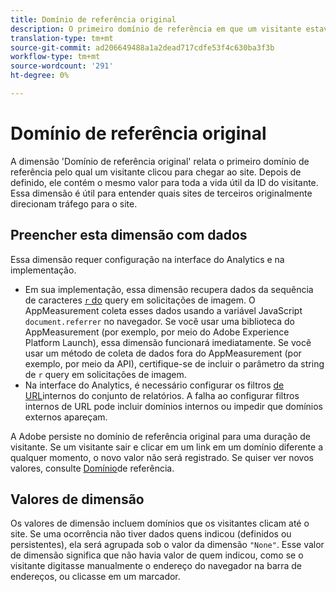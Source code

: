 ```yaml
---
title: Domínio de referência original
description: O primeiro domínio de referência em que um visitante estava antes de clicar no site.
translation-type: tm+mt
source-git-commit: ad206649488a1a2dead717cdfe53f4c630ba3f3b
workflow-type: tm+mt
source-wordcount: '291'
ht-degree: 0%

---
```



# Domínio de referência original

A dimensão &#39;Domínio de referência original&#39; relata o primeiro domínio de referência pelo qual um visitante clicou para chegar ao site. Depois de definido, ele contém o mesmo valor para toda a vida útil da ID do visitante. Essa dimensão é útil para entender quais sites de terceiros originalmente direcionam tráfego para o site.

## Preencher esta dimensão com dados

Essa dimensão requer configuração na interface do Analytics e na implementação.

* Em sua implementação, essa dimensão recupera dados da sequência de caracteres [`r` do](/help/implement/validate/query-parameters.md) query em solicitações de imagem. O AppMeasurement coleta esses dados usando a variável JavaScript `document.referrer` no navegador. Se você usar uma biblioteca do AppMeasurement (por exemplo, por meio do Adobe Experience Platform Launch), essa dimensão funcionará imediatamente. Se você usar um método de coleta de dados fora do AppMeasurement (por exemplo, por meio da API), certifique-se de incluir o parâmetro da string de `r` query em solicitações de imagem.
* Na interface do Analytics, é necessário configurar os filtros [de URL](/help/admin/admin/internal-url-filter-admin.md)internos do conjunto de relatórios. A falha ao configurar filtros internos de URL pode incluir domínios internos ou impedir que domínios externos apareçam.

A Adobe persiste no domínio de referência original para uma duração de visitante. Se um visitante sair e clicar em um link em um domínio diferente a qualquer momento, o novo valor não será registrado. Se quiser ver novos valores, consulte [Domínio](referring-domain.md)de referência.

## Valores de dimensão

Os valores de dimensão incluem domínios que os visitantes clicam até o site. Se uma ocorrência não tiver dados quens indicou (definidos ou persistentes), ela será agrupada sob o valor da dimensão `"None"`. Esse valor de dimensão significa que não havia valor de quem indicou, como se o visitante digitasse manualmente o endereço do navegador na barra de endereços, ou clicasse em um marcador.
